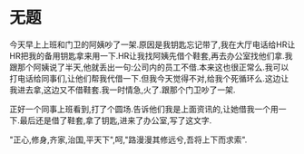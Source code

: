无题
====

今天早上上班和门卫的阿姨吵了一架.原因是我钥匙忘记带了,我在大厅电话给HR让HR把我的备用钥匙拿来用一下.HR让我找阿姨先借个鞋套,再去办公室找他们拿.我跟那个阿姨说了半天,他就丢出一句:公司内的员工不借.本来这也很正常么.我可以打电话给同事们,让他们帮我代借一下.但我今天觉得不对,给我个死循环么.这边让我进去拿,这边又不借鞋套.我一时情急,火了.跟那个门卫吵了一架.

正好一个同事上班看到,打了个圆场.告诉他们我是上面资讯的,让她借我一个用一下.最后还是借了鞋套,拿了钥匙,进来了办公室,写了这文字.

"正心,修身,齐家,治国,平天下",呵,"路漫漫其修远兮,吾将上下而求索".

